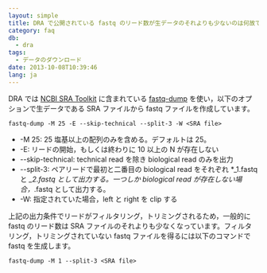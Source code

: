 ```yaml
---
layout: simple
title: DRA で公開されている fastq のリード数が生データのそれよりも少ないのは何故でしょうか?
category: faq
db:
  - dra
tags: 
  - データのダウンロード
date: 2013-10-08T10:39:46
lang: ja
---
```


DRA では [NCBI SRA Toolkit](http://trace.ncbi.nlm.nih.gov/Traces/sra/sra.cgi?view=toolkit_doc) に含まれている [fastq-dump](http://trace.ncbi.nlm.nih.gov/Traces/sra/sra.cgi?view=toolkit_doc&amp;f=fastq-dump) を使い，以下のオプションで生データである SRA ファイルから fastq ファイルを作成しています。

```
fastq-dump -M 25 -E --skip-technical --split-3 -W <SRA file>
```
 - -M 25: 25 塩基以上の配列のみを含める。デフォルトは 25。
 - -E: リードの開始，もしくは終わりに 10 以上の N が存在しない
 - --skip-technical: technical read を除き biological read のみを出力
 - --split-3: ペアリードで最初と二番目の biological read をそれぞれ *_1.fastq と *_2.fastq として出力する。一つしか biological read が存在しない場合，*.fastq として出力する。
 - -W: 指定されていた場合，left と right を clip する

上記の出力条件でリードがフィルタリング，トリミングされるため，一般的に fastq のリード数は SRA ファイルのそれよりも少なくなっています。フィルタリング，トリミングされていない fastq ファイルを得るには以下のコマンドで fastq を生成します。
```
fastq-dump -M 1 --split-3 <SRA file>
```
